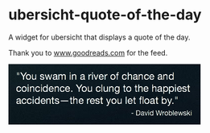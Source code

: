 # ubersicht-quote-of-the-day
A widget for ubersicht that displays a quote of the day.

Thank you to www.goodreads.com for the feed.

![](https://raw.githubusercontent.com/danieldbird/assets/master/ubersicht-quote-of-the-day.png)

